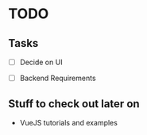 TODO
====

## Tasks
- [ ] Decide on UI
- [ ] Backend Requirements


## Stuff to check out later on

* VueJS tutorials and examples